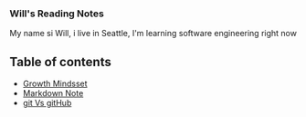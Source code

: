 ### Will's Reading Notes

My name si Will, i live in Seattle, I'm learning software engineering right now 
## Table of contents 
- [Growth Mindsset](growth-mindset.md)
- [Markdown Note](markdownNote.md)
- [git Vs gitHub](git-github-note.md)